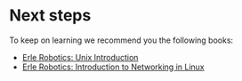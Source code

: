 # Next steps

To keep on learning we recommend you the following books:

- [Erle Robotics: Unix Introduction](https://www.gitbook.io/book/erlerobotics/erle_gitbook_unixintroduction)
- [Erle Robotics: Introduction to Networking in Linux](https://www.gitbook.io/book/erlerobotics/erle-robotics-introduction-to-networking-in-linux)
